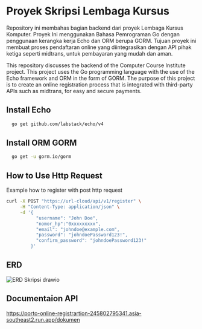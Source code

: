 ﻿# Proyek Skripsi Lembaga Kursus
Repository ini membahas bagian backend dari proyek Lembaga Kursus Komputer. Proyek Ini menggunakan Bahasa Pemrograman Go dengan penggunaan kerangka kerja Echo dan ORM berupa GORM. Tujuan proyek ini membuat proses pendaftaran online yang diintegrasikan dengan API pihak ketiga seperti midtrans, untuk pembayaran yang mudah dan aman.

This repository discusses the backend of the Computer Course Institute project. This project uses the Go programming language with the use of the Echo framework and ORM in the form of GORM. The purpose of this project is to create an online registration process that is integrated with third-party APIs such as midtrans, for easy and secure payments.
## Install Echo

```bash
  go get github.com/labstack/echo/v4
```

## Install ORM GORM
```bash
  go get -u gorm.io/gorm
```
## How to Use Http Request
Example how to register with post http request
```bash
curl -X POST "https://url-cloud/api/v1/register" \
     -H "Content-Type: application/json" \
     -d '{
           "username": "John Doe",
           "nomor_hp":"0xxxxxxxxx",
           "email": "johndoe@example.com",
           "password": "johndoePassword123!",
           "confirm_password": "johndoePassword123!"
         }'
```

## ERD
![ERD Skripsi drawio](https://github.com/user-attachments/assets/74e27ab3-ba3a-478e-98c1-210aa5f81ccc)


## Documentaion API
https://porto-online-registrartion-245802795341.asia-southeast2.run.app/dokumen

